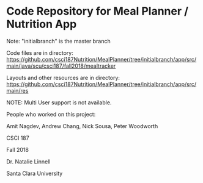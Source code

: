 # Code Repository for Meal Planner / Nutrition App

Note: "initialbranch" is the master branch

Code files are in directory: https://github.com/csci187Nutrition/MealPlanner/tree/initialbranch/app/src/main/java/scu/csci187/fall2018/mealtracker

Layouts and other resources are in directory:
https://github.com/csci187Nutrition/MealPlanner/tree/initialbranch/app/src/main/res

NOTE: Multi User support is not available.

People who worked on this project:

Amit Nagdev, Andrew Chang, Nick Sousa, Peter Woodworth

CSCI 187

Fall 2018

Dr. Natalie Linnell

Santa Clara University
